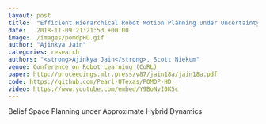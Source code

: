 ```yaml
---
layout: post
title:  "Efficient Hierarchical Robot Motion Planning Under Uncertainty and Hybrid Dynamics"
date:   2018-11-09 21:21:53 +00:00
image:  /images/pomdpHD.gif
author: "Ajinkya Jain"
categories: research
authors: "<strong>Ajinkya Jain</strong>, Scott Niekum"
venue: Conference on Robot Learning (CoRL)
paper: http://proceedings.mlr.press/v87/jain18a/jain18a.pdf
code: https://github.com/Pearl-UTexas/POMDP-HD
video: https://www.youtube.com/embed/Y9BoNvI0K5c 
---
```

Belief Space Planning under Approximate Hybrid Dynamics
